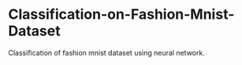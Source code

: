 # Classification-on-Fashion-Mnist-Dataset
Classification of fashion mnist dataset using neural network.
